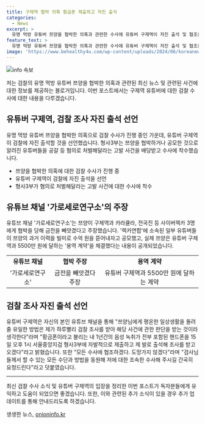 ```yaml
---
title: 구제역 협박 의혹 황금폰 제출하고 자진 출석
categories:
  - News
excerpt: >
  유명 먹방 유튜버 쯔양을 협박한 의혹과 관련한 수사에 유튜버 구제역이 자진 출석 및 협조를 약속하며 논란이 확산되는 가운데, 검찰이 혐의에 대한 수사를 진행 중이다. 쯔양을 협박한 것으로 알려진 유튜버들을 공갈 등 혐의로 처벌해달라는 고발 사건을 받은 서울중앙지검 형사3부는 수사에 착수했으며, 녹취에는 협박 공모 내용이 포함되어 있다. 유튜버 구제역은 검찰에 자진 출석하고 협조할 것을 약속하며, 사건과의 관련성을 명확히 하겠다고 밝혔다. 쯔양은 이전에도 불법 촬영물 유포 협박과 폭행을 당한 것으로 알려졌으며, 사건에 대한 수사가 더욱 확대될 전망이다.
feature_text: >
  유명 먹방 유튜버 쯔양을 협박한 의혹과 관련한 수사에 유튜버 구제역이 자진 출석 및 협조를 약속하며 논란이 확산되는 가운데, 검찰이 혐의에 대한 수사를 진행 중이다. 쯔양을 협박한 것으로 알려진 유튜버들을 공갈 등 혐의로 처벌해달라는 고발 사건을 받은 서울중앙지검 형사3부는 수사에 착수했으며, 녹취에는 협박 공모 내용이 포함되어 있다. 유튜버 구제역은 검찰에 자진 출석하고 협조할 것을 약속하며, 사건과의 관련성을 명확히 하겠다고 밝혔다. 쯔양은 이전에도 불법 촬영물 유포 협박과 폭행을 당한 것으로 알려졌으며, 사건에 대한 수사가 더욱 확대될 전망이다.
image: 'https://www.behealthy4u.com/wp-content/uploads/2024/06/koreanews.jpg'
---
```


<p><img src="https://www.behealthy4u.com/wp-content/uploads/2024/06/koreanews.jpg" alt="info 속보" /></p>

<p>저는 검찰의 유명 먹방 유튜버 쯔양을 협박한 의혹과 관련된 최신 뉴스 및 관련된 사건에 대한 정보를 제공하는 블로거입니다. 이번 포스트에서는 구제역 유튜버에 대한 검찰 수사에 대한 내용을 다루겠습니다.</p>

<h2 data-ke-size="size26">유튜버 구제역, 검찰 조사 자진 출석 선언</h2>

<p data-ke-size="size16">유명 먹방 유튜버 쯔양을 협박한 의혹으로 검찰 수사가 진행 중인 가운데, 유튜버 구제역이 검찰에 자진 출석할 것을 선언했습니다. 형사3부는 쯔양을 협박하거나 공모한 것으로 알려진 유튜버들을 공갈 등 혐의로 처벌해달라는 고발 사건을 배당받고 수사에 착수했습니다.</p>

<ul>
  <li>쯔양을 협박한 의혹에 대한 검찰 수사가 진행 중</li>
  <li>유튜버 구제역이 검찰에 자진 출석을 선언</li>
  <li>형사3부가 혐의로 처벌해달라는 고발 사건에 대한 수사에 착수</li>
</ul>

<h2 data-ke-size="size26">유튜브 채널 '가로세로연구소'의 주장</h2>

<p data-ke-size="size16">유튜브 채널 '가로세로연구소'는 쯔양이 구제역과 카라큘라, 전국진 등 사이버렉카 3명에게 협박을 당해 금전을 빼앗겼다고 주장했습니다. '렉카연합'에 소속된 일부 유튜버들이 쯔양의 과거 이력을 빌미로 수억 원을 뜯어내자고 공모했고, 실제 쯔양은 유튜버 구제역과 5500만 원에 달하는 '용역 계약'을 체결했다는 내용이 공개되었습니다.</p>

<table style="width: 100%;" data-ke-style="text-align: center;">
<tbody>
<tr>
<td style="text-align: center; height: 17px;"><b>유튜브 채널</b></td>
<td style="text-align: center; height: 17px;"><b>협박 주장</b></td>
<td style="text-align: center; height: 17px;"><b>용역 계약</b></td>
</tr>
<tr>
<td style="text-align: center; height: 17px;">'가로세로연구소'</td>
<td style="text-align: center; height: 17px;">금전을 빼앗겼다 주장</td>
<td style="text-align: center; height: 17px;">유튜버 구제역과 5500만 원에 달하는 계약</td>
</tr>
</tbody>
</table>

<h2 data-ke-size="size26">검찰 조사 자진 출석 선언</h2>

<p data-ke-size="size16">유튜버 구제역은 자신의 본인 유튜브 채널을 통해 "쯔양님에게 평온한 일상생활을 돌려줄 유일한 방법은 제가 하루빨리 검찰 조사를 받아 해당 사건에 관한 판단을 받는 것이라 생각한다"라며 "황금폰이라고 불리는 내 1년간의 음성 녹취가 전부 포함된 핸드폰을 15일 오후 1시 서울중앙지검 형사3부에 자발적으로 제출하고 제 발로 출석해 조사를 받고 오겠다"라고 밝혔습니다. 또한 "모든 수사에 협조하겠다. 도망가지 않겠다"라며 "검사님들께서 할 수 있는 모든 수단과 방법을 동원해 저에 대한 조속한 수사해 주시길 간곡히 요청드린다"라고 덧붙였습니다.</p>

<hr>

<p data-ke-size="size16">최신 검찰 수사 소식 및 유튜버 구제역의 입장을 정리한 이번 포스트가 독자분들에게 유익하고 도움이 되었으면 좋겠습니다. 또한, 이와 관련된 추가 소식이 있을 경우 추가 업데이트를 통해 안내드리도록 하겠습니다.</p>
생생한 뉴스, <a href="https://onioninfo.kr" rel="dofollow">onioninfo.kr</a>


